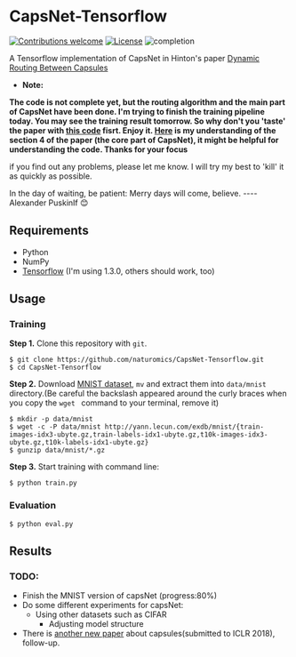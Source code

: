 # CapsNet-Tensorflow

[![Contributions welcome](https://img.shields.io/badge/contributions-welcome-brightgreen.svg?style=plastic)](CONTRIBUTING.md)
[![License](https://img.shields.io/badge/license-Apache%202.0-blue.svg?style=plastic)](https://opensource.org/licenses/Apache-2.0)
![completion](https://img.shields.io/badge/completion%20state-80%25-blue.svg?style=plastic)

A Tensorflow implementation of CapsNet in Hinton's paper [Dynamic Routing Between Capsules](https://arxiv.org/abs/1710.09829)

- **Note:**

**The code is not complete yet, but the routing algorithm and the main part of CapsNet have been done. I'm trying to finish the training pipeline today. You may see the training result tomorrow. So why don't you 'taste' the paper with [this code](capsLayer.py) fisrt. Enjoy it. [Here](https://zhihu.com/question/67287444/answer/251460831) is my understanding of the section 4 of the paper (the core part of CapsNet), it might be helpful for understanding the code. Thanks for your focus**

if you find out any problems, please let me know. I will try my best to 'kill' it as quickly as possible.

In the day of waiting, be patient: Merry days will come, believe. ---- Alexander PuskinIf :blush:

## Requirements
- Python
- NumPy
- [Tensorflow](https://github.com/tensorflow/tensorflow) (I'm using 1.3.0, others should work, too)

## Usage

### Training
**Step 1.** 
Clone this repository with ``git``.

```
$ git clone https://github.com/naturomics/CapsNet-Tensorflow.git
$ cd CapsNet-Tensorflow
```

**Step 2.** 
Download [MNIST dataset](http://yann.lecun.com/exdb/mnist/), ``mv`` and extract them into ``data/mnist`` directory.(Be careful the backslash appeared around the curly braces when you copy the ``wget `` command to your terminal, remove it)

```
$ mkdir -p data/mnist
$ wget -c -P data/mnist http://yann.lecun.com/exdb/mnist/{train-images-idx3-ubyte.gz,train-labels-idx1-ubyte.gz,t10k-images-idx3-ubyte.gz,t10k-labels-idx1-ubyte.gz}
$ gunzip data/mnist/*.gz
```

**Step 3.** 
Start training with command line:
```
$ python train.py
```

### Evaluation
```
$ python eval.py
```


## Results

### TODO:
- Finish the MNIST version of capsNet (progress:80%)
- Do some different experiments for capsNet:
  * Using other datasets such as CIFAR
	* Adjusting model structure
- There is [another new paper](https://openreview.net/pdf?id=HJWLfGWRb) about capsules(submitted to ICLR 2018), follow-up.
